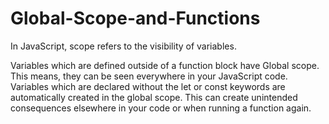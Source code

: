 # Global-Scope-and-Functions

In JavaScript, scope refers to the visibility of variables.

Variables which are defined outside of a function block have Global scope. 
This means,  they can be seen everywhere in your JavaScript code.
Variables which are declared without the let or const keywords are automatically created in the global scope.
This can create unintended consequences elsewhere in your code or when running a function again.
